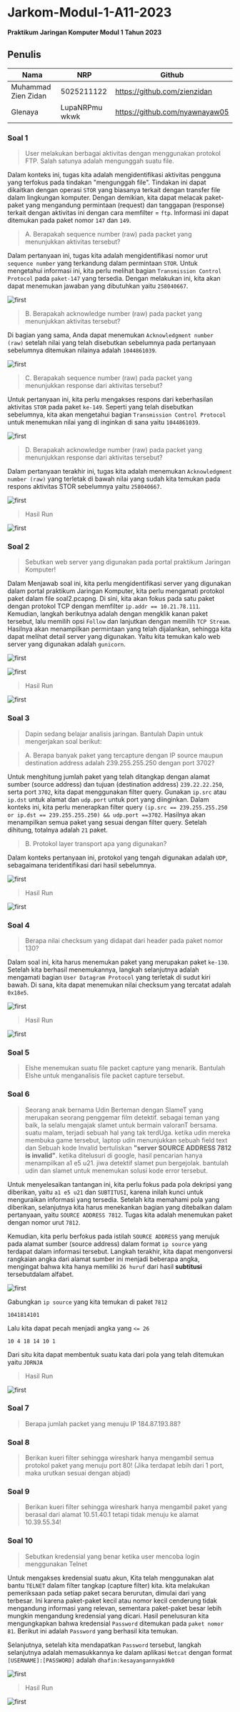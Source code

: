 # Jarkom-Modul-1-A11-2023
**Praktikum Jaringan Komputer Modul 1 Tahun 2023**

## Penulis
| Nama | NRP |Github |
|---------------------------|------------|--------|
|Muhammad Zien Zidan | 5025211122 | https://github.com/zienzidan |
|Glenaya | LupaNRPmu wkwk | https://github.com/nyawnayaw05 |


### Soal 1
> User melakukan berbagai aktivitas dengan menggunakan protokol FTP. Salah satunya adalah mengunggah suatu file.

Dalam konteks ini, tugas kita adalah mengidentifikasi aktivitas pengguna yang terfokus pada tindakan "mengunggah file". Tindakan ini dapat dikaitkan dengan operasi ``STOR`` yang biasanya terkait dengan transfer file dalam lingkungan komputer. Dengan demikian, kita dapat melacak paket-paket yang mengandung permintaan (request) dan tanggapan (response) terkait dengan aktivitas ini dengan cara memfilter = ``ftp``. Informasi ini dapat ditemukan pada paket nomor ``147`` dan ``149``.

> A. Berapakah sequence number (raw) pada packet yang menunjukkan aktivitas tersebut? 

Dalam pertanyaan ini, tugas kita adalah mengidentifikasi nomor urut ``sequence number`` yang terkandung dalam permintaan ``STOR``. Untuk mengetahui informasi ini, kita perlu melihat bagian ``Transmission Control Protocol`` pada ``paket-147`` yang tersedia. Dengan melakukan ini, kita akan dapat menemukan jawaban yang dibutuhkan yaitu ``258040667``.

![first](image/soal1A.png)

> B. Berapakah acknowledge number (raw) pada packet yang menunjukkan aktivitas tersebut?

Di bagian yang sama, Anda dapat menemukan ``Acknowledgment number (raw)`` setelah nilai yang telah disebutkan sebelumnya pada pertanyaan sebelumnya ditemukan nilainya adalah ``1044861039``.

![first](image/soal1B.png)

> C. Berapakah sequence number (raw) pada packet yang menunjukkan response dari aktivitas tersebut?

Untuk pertanyaan ini, kita perlu mengakses respons dari keberhasilan aktivitas ``STOR`` pada paket ``ke-149``. Seperti yang telah disebutkan sebelumnya, kita akan mengetahui bagian ``Transmission Control Protocol`` untuk menemukan nilai yang di inginkan di sana yaitu ``1044861039``.

![first](image/soal1C.png)

> D. Berapakah acknowledge number (raw) pada packet yang menunjukkan response dari aktivitas tersebut?

Dalam pertanyaan terakhir ini, tugas kita adalah menemukan ``Acknowledgment number (raw)`` yang terletak di bawah nilai yang sudah kita temukan pada respons aktivitas STOR sebelumnya yaitu ``258040667``.

![first](image/soal1D.png)

> Hasil Run

![first](image/hasilrunsoal1.jpeg)

### Soal 2
> Sebutkan web server yang digunakan pada portal praktikum Jaringan Komputer!

Dalam Menjawab soal ini, kita perlu mengidentifikasi server yang digunakan dalam portal praktikum Jaringan Komputer, kita perlu mengamati protokol paket dalam file soal2.pcapng. Di sini, kita akan fokus pada satu paket dengan protokol TCP dengan memfilter ``ip.addr == 10.21.78.111``. Kemudian, langkah berikutnya adalah dengan mengklik kanan paket tersebut, lalu memilih opsi ``Follow`` dan lanjutkan dengan memilih ``TCP Stream``. Hasilnya akan menampilkan permintaan yang telah dijalankan,  sehingga kita dapat melihat detail server yang digunakan. Yaitu kita temukan kalo web server yang digunakan adalah ``gunicorn``.

![first](image/soal2.png)

![first](image/soal2(1).png)

> Hasil Run

![first](image/hasilrunsoal2.png)

### Soal 3
> Dapin sedang belajar analisis jaringan. Bantulah Dapin untuk mengerjakan soal berikut:

> A. Berapa banyak paket yang tercapture dengan IP source maupun destination address adalah 239.255.255.250 dengan port 3702?

Untuk menghitung jumlah paket yang telah ditangkap dengan alamat sumber (source address) dan tujuan (destination address) ``239.22.22.250``, serta port ``3702``, kita dapat menggunakan filter query. Gunakan ``ip.src`` atau ``ip.dst`` untuk alamat dan ``udp.port`` untuk port yang diinginkan. Dalam konteks ini, kita perlu menerapkan filter query ``(ip.src == 239.255.255.250 or ip.dst == 239.255.255.250) && udp.port ==3702``. Hasilnya akan menampilkan semua paket yang sesuai dengan filter query. Setelah dihitung, totalnya adalah ``21`` paket.

> B. Protokol layer transport apa yang digunakan?

Dalam konteks pertanyaan ini, protokol yang tengah digunakan adalah ``UDP``, sebagaimana teridentifikasi dari hasil sebelumnya.

![first](image/soal3.png)

> Hasil Run

![first](image/hasilrunsoal3.png)

### Soal 4
> Berapa nilai checksum yang didapat dari header pada paket nomor 130?

Dalam soal ini, kita harus menemukan paket yang merupakan paket ``ke-130``. Setelah kita berhasil menemukannya, langkah selanjutnya adalah mengamati bagian ``User Datagram Protocol`` yang terletak di sudut kiri bawah. Di sana, kita dapat menemukan nilai checksum yang tercatat adalah ``0x18e5``.

![first](image/soal4.png)

> Hasil Run

![first](image/hasilrunsoal4.png)

### Soal 5
> Elshe menemukan suatu file packet capture yang menarik. Bantulah Elshe untuk menganalisis file packet capture tersebut.


### Soal 6
> Seorang anak bernama Udin Berteman dengan SlameT yang merupakan seorang penggemar film detektif. sebagai teman yang baik, Ia selalu mengajak slamet untuk bermain valoranT bersama. suatu malam, terjadi sebuah hal yang tak terdUga. ketika udin mereka membuka game tersebut, laptop udin menunjukkan sebuah field text dan Sebuah kode Invalid bertuliskan **"server SOURCE ADDRESS 7812 is invalid"**. ketika ditelusuri di google, hasil pencarian hanya menampilkan a1 e5 u21. jiwa detektif slamet pun bergejolak. bantulah udin dan slamet untuk menemukan solusi kode error tersebut.

Untuk menyelesaikan tantangan ini, kita perlu fokus pada pola dekripsi yang diberikan, yaitu ``a1 e5 u21`` dan ``SUBTITUSI``, karena inilah kunci untuk menguraikan informasi yang tersedia. Setelah kita memahami pola yang diberikan, selanjutnya kita harus menekankan bagian yang ditebalkan dalam pertanyaan, yaitu ``SOURCE ADDRESS 7812``. Tugas kita adalah menemukan paket dengan nomor urut ``7812``.

Kemudian, kita perlu berfokus pada istilah ``SOURCE ADDRESS`` yang merujuk pada alamat sumber (source address) dalam format ``ip source`` yang terdapat dalam informasi tersebut. Langkah terakhir, kita dapat mengonversi rangkaian angka dari alamat sumber ini menjadi beberapa angka, mengingat bahwa kita hanya memiliki ``26 huruf`` dari hasil **subtitusi** tersebutdalam alfabet.

![first](image/soal6.png)

Gabungkan ``ip source`` yang kita temukan di paket ``7812``
```
1041814101
```

Lalu kita dapat pecah menjadi angka yang ``<= 26``
```
10 4 18 14 10 1
```

Dari situ kita dapat membentuk suatu kata dari pola yang telah ditemukan yaitu ``JDRNJA``

> Hasil Run

![first](image/hasilrunsoal6.png)

### Soal 7
> Berapa jumlah packet yang menuju IP 184.87.193.88?


### Soal 8
> Berikan kueri filter sehingga wireshark hanya mengambil semua protokol paket yang menuju port 80! (Jika terdapat lebih dari 1 port, maka urutkan sesuai dengan abjad)

### Soal 9
> Berikan kueri filter sehingga wireshark hanya mengambil paket yang berasal dari alamat 10.51.40.1 tetapi tidak menuju ke alamat 10.39.55.34!


### Soal 10
> Sebutkan kredensial yang benar ketika user mencoba login menggunakan Telnet


Untuk mengakses kredensial suatu akun, Kita telah menggunakan alat bantu ``TELNET`` dalam filter tangkap (capture filter) kita. kita melakukan pemeriksaan pada setiap paket secara berurutan, dimulai dari yang terbesar. Ini karena paket-paket kecil atau nomor kecil cenderung tidak mengandung informasi yang relevan, sementara paket-paket besar lebih mungkin mengandung kredensial yang dicari. Hasil penelusuran kita mengungkapkan bahwa kredensial ``Password`` ditemukan pada ``paket nomor 81``. Berikut ini adalah ``Password`` yang berhasil kita temukan. 

Selanjutnya, setelah kita mendapatkan ``Password`` tersebut, langkah selanjutnya adalah memasukkannya ke dalam aplikasi ``Netcat`` dengan format ``[USERNAME]:[PASSWORD]`` adalah ``dhafin:kesayangannyak0k0``

![first](image/soal10.png)

> Hasil Run

![first](image/hasilrunsoal10.png)